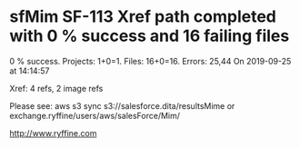 # sfMim SF-113 Xref path completed with 0 % success and 16 failing files

0 % success. Projects: 1+0=1.  Files: 16+0=16. Errors: 25,44  On 2019-09-25 at 14:14:57

Xref: 4 refs, 2 image refs

Please see: aws s3 sync s3://salesforce.dita/resultsMime or exchange.ryffine/users/aws/salesForce/Mim/

http://www.ryffine.com
